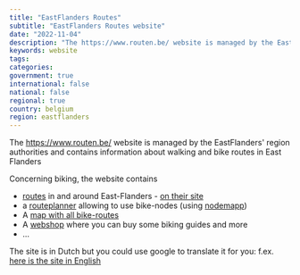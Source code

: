 ```yaml
---
title: "EastFlanders Routes"
subtitle: "EastFlanders Routes website"
date: "2022-11-04"
description: "The https://www.routen.be/ website is managed by the EastFlanders' region authorities"
keywords: website
tags:
categories: 
government: true
international: false
national: false
regional: true
country: belgium
region: eastflanders
---
```

The https://www.routen.be/ website is managed by the EastFlanders' region authorities and contains information about walking and bike routes in East Flanders

Concerning biking, the website contains
  - [routes](/source/be.routen) in and around East-Flanders - [on their site](https://www.routen.be/fietsroutes) 
  - a [routeplanner](https://apps.nodemapp.com/nl/29/bike/routeplanner) allowing to use bike-nodes (using [nodemapp](https://www.nodemapp.com/nl))
  - A [map with all bike-routes](https://www.routen.be/map/full?filters=146)
  - A [webshop](https://www.routen.be/webshop) where you can buy some biking guides and more
  - ...
  
The site is in Dutch but you could use google to translate it for you: f.ex. [here is the site in English](https://www-routen-be.translate.goog/?_x_tr_sl=auto&_x_tr_tl=en&_x_tr_hl=en&_x_tr_pto=wapp)